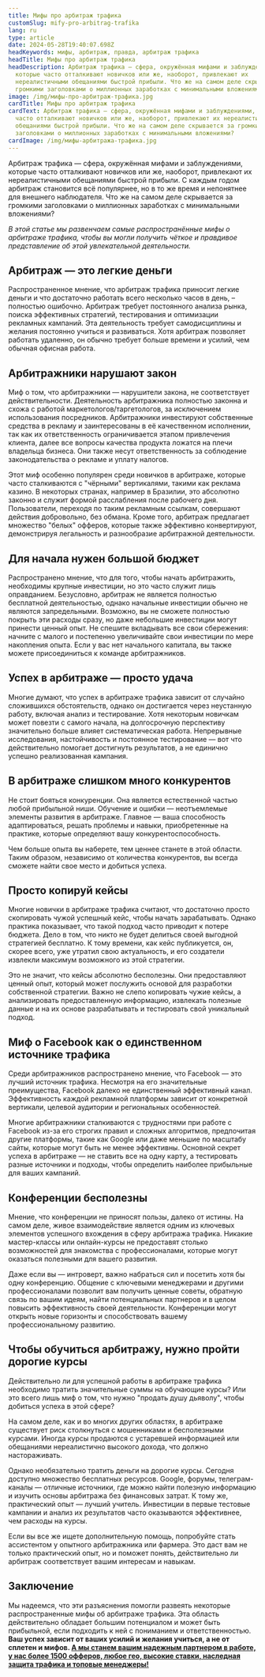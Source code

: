 ```yaml
---
title: Мифы про арбитраж трафика
customSlug: mify-pro-arbitrag-trafika
lang: ru
type: article
date: 2024-05-28T19:40:07.698Z
headKeywords: мифы, арбитраж, правда, арбитраж трафика
headTitle: Мифы про арбитраж трафика
headDescription: Арбитраж трафика — сфера, окружённая мифами и заблуждениями,
  которые часто отталкивают новичков или же, наоборот, привлекают их
  нереалистичными обещаниями быстрой прибыли. Что же на самом деле скрывается за
  громкими заголовками о миллионных заработках с минимальными вложениями?
image: /img/мифы-про-арбитраж-трафика.jpg
cardTitle: Мифы про арбитраж трафика
cardText: Арбитраж трафика — сфера, окружённая мифами и заблуждениями, которые
  часто отталкивают новичков или же, наоборот, привлекают их нереалистичными
  обещаниями быстрой прибыли. Что же на самом деле скрывается за громкими
  заголовками о миллионных заработках с минимальными вложениями?
cardImage: /img/мифы-арбитража-трафика.jpg
---
```



Арбитраж трафика — сфера, окружённая мифами и заблуждениями, которые часто отталкивают новичков или же, наоборот, привлекают их нереалистичными обещаниями быстрой прибыли. С каждым годом арбитраж становится всё популярнее, но в то же время и непонятнее для внешнего наблюдателя. Что же на самом деле скрывается за громкими заголовками о миллионных заработках с минимальными вложениями? 

*В этой статье мы развенчаем самые распространённые мифы о арбитраже трафика, чтобы вы могли получить чёткое и правдивое представление об этой увлекательной деятельности.* 

## Арбитраж — это легкие деньги

Распространенное мнение, что арбитраж трафика приносит легкие деньги и что достаточно работать всего несколько часов в день, – полностью ошибочно. Арбитраж требует постоянного анализа рынка, поиска эффективных стратегий, тестирования и оптимизации рекламных кампаний. Эта деятельность требует самодисциплины и желания постоянно учиться и развиваться. Хотя арбитраж позволяет работать удаленно, он обычно требует больше времени и усилий, чем обычная офисная работа.



## Арбитражники нарушают закон

Миф о том, что арбитражники — нарушители закона, не соответствует действительности. Деятельность арбитражника полностью законна и схожа с работой маркетологов/таргетологов, за исключением использования посредников. Арбитражники инвестируют собственные средства в рекламу и заинтересованы в её качественном исполнении, так как их ответственность ограничивается этапом привлечения клиента, далее все вопросы качества продукта ложатся на плечи владельца бизнеса. Они также несут ответственность за соблюдение законодательства о рекламе и уплату налогов.

Этот миф особенно популярен среди новичков в арбитраже, которые часто сталкиваются с "чёрными" вертикалями, такими как реклама казино. В некоторых странах, например в Бразилии, это абсолютно законно и служит формой расслабления после рабочего дня. Пользователи, переходя по таким рекламным ссылкам, совершают действия добровольно, без обмана. Кроме того, арбитраж предлагает множество "белых" офферов, которые также эффективно конвертируют, демонстрируя легальность и разнообразие арбитражной деятельности.



## Для начала нужен большой бюджет

Распространено мнение, что для того, чтобы начать арбитражить, необходимы крупные инвестиции, но это часто служит лишь оправданием. Безусловно, арбитраж не является полностью бесплатной деятельностью, однако начальные инвестиции обычно не являются запредельными. Возможно, вы не сможете полностью покрыть эти расходы сразу, но даже небольшие инвестиции могут принести ценный опыт. Не спешите вкладывать все свои сбережения: начните с малого и постепенно увеличивайте свои инвестиции по мере накопления опыта. Если у вас нет начального капитала, вы также можете присоединиться к команде арбитражников.



## Успех в арбитраже — просто удача

Многие думают, что успех в арбитраже трафика зависит от случайно сложившихся обстоятельств, однако он достигается через неустанную работу, включая анализ и тестирование. Хотя некоторым новичкам может повезти с самого начала, на долгосрочную перспективу значительно больше влияет систематическая работа. Непрерывные исследования, настойчивость и постоянное тестирование — вот что действительно помогает достигнуть результатов, а не единично успешно реализованная кампания.



## В арбитраже слишком много конкурентов

Не стоит бояться конкуренции. Она является естественной частью любой прибыльной ниши. Обучение и ошибки — неотъемлемые элементы развития в арбитраже. Главное — ваша способность адаптироваться, решать проблемы и навыки, приобретенные на практике, которые определяют вашу конкурентоспособность.

Чем больше опыта вы наберете, тем ценнее станете в этой области. Таким образом, независимо от количества конкурентов, вы всегда сможете найти свое место и добиться успеха.



## Просто копируй кейсы

Многие новички в арбитраже трафика считают, что достаточно просто скопировать чужой успешный кейс, чтобы начать зарабатывать. Однако практика показывает, что такой подход часто приводит к потере бюджета. Дело в том, что никто не будет делиться своей выгодной стратегией бесплатно. К тому времени, как кейс публикуется, он, скорее всего, уже утратил свою актуальность, и его создатели извлекли максимум возможного из этой стратегии.

Это не значит, что кейсы абсолютно бесполезны. Они предоставляют ценный опыт, который может послужить основой для разработки собственной стратегии. Важно не слепо копировать чужие кейсы, а анализировать предоставленную информацию, извлекать полезные данные и на их основе разрабатывать и тестировать свой уникальный подход.



## Миф о Facebook как о единственном источнике трафика

Среди арбитражников распространено мнение, что Facebook — это лучший источник трафика. Несмотря на его значительные преимущества, Facebook далеко не единственный эффективный канал. Эффективность каждой рекламной платформы зависит от конкретной вертикали, целевой аудитории и региональных особенностей.

Многие арбитражники сталкиваются с трудностями при работе с Facebook из-за его строгих правил и сложных алгоритмов, предпочитая другие платформы, такие как Google или даже меньшие по масштабу сайты, которые могут быть не менее эффективны. Основной секрет успеха в арбитраже — не ставить все на одну карту, а тестировать разные источники и подходы, чтобы определить наиболее прибыльные для ваших кампаний.

## Конференции бесполезны 

Мнение, что конференции не приносят пользы, далеко от истины. На самом деле, живое взаимодействие является одним из ключевых элементов успешного вхождения в сферу арбитража трафика. Никакие мастер-классы или онлайн-курсы не предоставят столько возможностей для знакомства с профессионалами, которые могут оказаться полезными для вашего развития. 

Даже если вы — интроверт, важно набраться сил и посетить хотя бы одну конференцию. Общение с ключевыми менеджерами и другими профессионалами позволит вам получить ценные советы, обратную связь по вашим идеям, найти потенциальных партнеров и в целом повысить эффективность своей деятельности. Конференции могут открыть новые горизонты и способствовать вашему профессиональному развитию.

## Чтобы обучиться арбитражу, нужно пройти дорогие курсы 

Действительно ли для успешной работы в арбитраже трафика необходимо тратить значительные суммы на обучающие курсы? Или это всего лишь миф о том, что нужно "продать душу дьяволу", чтобы добиться успеха в этой сфере?

На самом деле, как и во многих других областях, в арбитраже существует риск столкнуться с мошенниками и бесполезными курсами. Иногда курсы продаются с устаревшей информацией или обещаниями нереалистично высокого дохода, что должно настораживать.

Однако необязательно тратить деньги на дорогие курсы. Сегодня доступно множество бесплатных ресурсов. Google, форумы, телеграм-каналы — отличные источники, где можно найти полезную информацию и изучить основы арбитража без финансовых затрат. К тому же, практический опыт — лучший учитель. Инвестиции в первые тестовые кампании и анализ их результатов часто оказываются эффективнее, чем расходы на курсы.

Если вы все же ищете дополнительную помощь, попробуйте стать ассистентом у опытного арбитражника или фармера. Это даст вам не только практический опыт, но и поможет понять, действительно ли арбитраж соответствует вашим интересам и навыкам.

## Заключение 

Мы надеемся, что эти разъяснения помогли развеять некоторые распространенные мифы об арбитраже трафика. Эта область действительно обладает большим потенциалом и может быть прибыльной, если подходить к ней с пониманием и ответственностью. **Ваш успех зависит от ваших усилий и желания учиться, а не от сплетен и мифов. [А мы станем вашим надежным партнером в работе, у нас более 1500 офферов, любое гео, высокие ставки, наследная защита трафика и топовые менеджеры!](https://t.me/trafflab_cpa)**